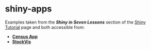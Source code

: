 # shiny-apps

Examples taken from the ***Shiny in Seven Lessons*** section of the [Shiny Tutorial](https://shiny.rstudio.com/tutorial/) page and both accessible from:

* [**Census App**](https://jellypuff.shinyapps.io/census-app/)
* [**StockVis**](https://jellypuff.shinyapps.io/stockvis/)
